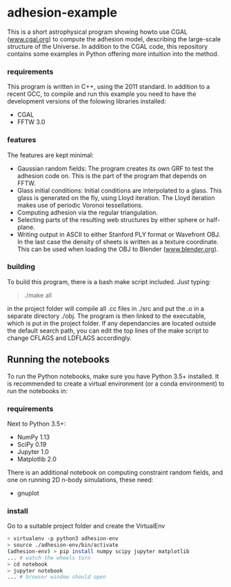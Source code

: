 # adhesion-example
This is a short astrophysical program showing howto use CGAL (www.cgal.org) to compute the adhesion model, describing the large-scale structure of the Universe. In addition to the CGAL code, this repository contains some examples in Python offering more intuition into the method.

### requirements
This program is written in C++, using the 2011 standard. In addition to a recent GCC, to compile and run this example you need to have the development versions of the folowing libraries installed:
  * CGAL
  * FFTW 3.0

### features
The features are kept minimal:
  * Gaussian random fields: The program creates its own GRF to test the adhesion code on. This is the part of the program that depends on FFTW.
  * Glass initial conditions: Initial conditions are interpolated to a glass. This glass is generated on the fly, using Lloyd iteration. The Lloyd iteration makes use of periodic Voronoi tessellations.
  * Computing adhesion via the regular triangulation.
  * Selecting parts of the resulting web structures by either sphere or half-plane.
  * Writing output in ASCII to either Stanford PLY format or Wavefront OBJ. In the last case the density of sheets is written as a texture coordinate. This can be used when loading the OBJ to Blender (www.blender.org).

### building
To build this program, there is a bash make script included. Just typing:
 
 > ./make all
 
in the project folder will compile all .cc files in ./src and put the .o in a separate directory ./obj. The program is then linked to the executable, which is put in the project folder. If any dependancies are located outside the default search path, you can edit the top lines of the make script to change CFLAGS and LDFLAGS accordingly.

## Running the notebooks
To run the Python notebooks, make sure you have Python 3.5+ installed. It is recommended to create a virtual environment (or a conda environment) to run the notebooks in:

### requirements
Next to Python 3.5+:
  * NumPy 1.13
  * SciPy 0.19
  * Jupyter 1.0
  * Matplotlib 2.0

There is an additional notebook on computing constraint random fields, and one on running 2D n-body simulations,
these need:
  * gnuplot

### install
Go to a suitable project folder and create the VirtualEnv

```bash
> virtualenv -p python3 adhesion-env
> source ./adhesion-env/bin/activate
(adhesion-env) > pip install numpy scipy jupyter matplotlib
... # watch the wheels turn
> cd notebook
> jupyter notebook
... # browser window should open
```
